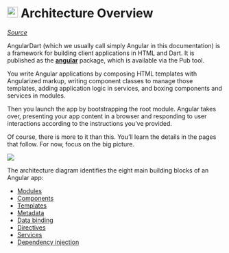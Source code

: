 
# <a href="https://webdev.dartlang.org/angular" ><img src="https://webdev.dartlang.org/assets/angulardart-5e7ebca88c5584b1da301f9f9e61d1e7d4f0688b6a9222991cde3bada950088c.svg" width="25px" /></a> Architecture Overview

[*Source*](https://webdev.dartlang.org/angular/guide/architecture)

AngularDart (which we usually call simply Angular in this documentation) is a framework for building client applications in HTML and Dart. It is published as the [**angular**](https://pub.dartlang.org/packages/angular) package, which is available via the Pub tool.

You write Angular applications by composing HTML templates with Angularized markup, writing component classes to manage those templates, adding application logic in services, and boxing components and services in modules.

Then you launch the app by bootstrapping the root module. Angular takes over, presenting your app content in a browser and responding to user interactions according to the instructions you’ve provided.

Of course, there is more to it than this. You’ll learn the details in the pages that follow. For now, focus on the big picture.

![](https://webdev.dartlang.org/assets/ng/devguide/architecture/overview2-cbd47a95bc2005665bf4a2b548281cc0ac3191395baaa154cf3891500e051d0f.png)


The architecture diagram identifies the eight main building blocks of an Angular app:

* [Modules](https://webdev.dartlang.org/angular/guide/architecture#modules)
* [Components](https://webdev.dartlang.org/angular/guide/architecture#components)
* [Templates](https://webdev.dartlang.org/angular/guide/architecture#templates)
* [Metadata](https://webdev.dartlang.org/angular/guide/architecture#metadata)
* [Data binding](https://webdev.dartlang.org/angular/guide/architecture#data-binding)
* [Directives](https://webdev.dartlang.org/angular/guide/architecture#directives)
* [Services](https://webdev.dartlang.org/angular/guide/architecture#services)
* [Dependency injection](https://webdev.dartlang.org/angular/guide/architecture#dependency-injection)

